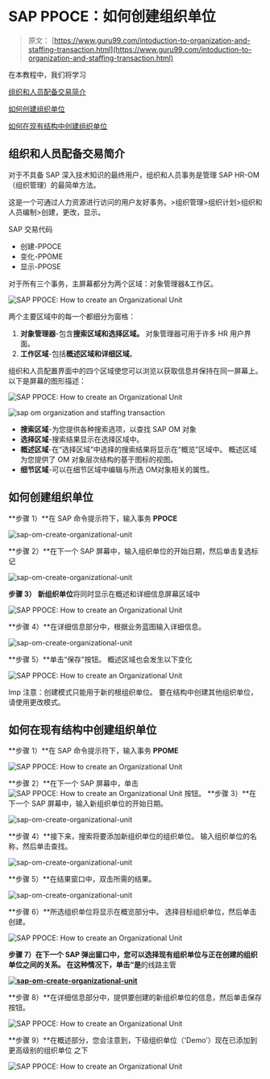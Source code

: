 # SAP PPOCE：如何创建组织单位

> 原文： [https://www.guru99.com/intoduction-to-organization-and-staffing-transaction.html](https://www.guru99.com/intoduction-to-organization-and-staffing-transaction.html)

在本教程中，我们将学习

[组织和人员配备交易简介](#1)

[如何创建组织单位](#2)

[如何在现有结构中创建组织单位](#3)

## 组织和人员配备交易简介

对于不具备 SAP 深入技术知识的最终用户，组织和人员事务是管理 SAP HR-OM（组织管理）的最简单方法。

这是一个可通过人力资源进行访问的用户友好事务。>组织管理>组织计划>组织和人员编制>创建，更改，显示。

SAP 交易代码

*   创建-PPOCE
*   变化-PPOME
*   显示-PPOSE

对于所有三个事务，主屏幕都分为两个区域：对象管理器&工作区。

![SAP PPOCE: How to create an Organizational Unit](img/25a9b71e51cf2b1025ffb961a72b2a17.png "sap om organization and staffing transaction")

两个主要区域中的每一个都细分为窗格：

1.  **对象管理器**-包含**搜索区域和选择区域。** 对象管理器可用于许多 HR 用户界面。
2.  **工作区域**-包括**概述区域和详细区域**。

组织和人员配置界面中的四个区域使您可以浏览以获取信息并保持在同一屏幕上。 以下是屏幕的图形描述：

![SAP PPOCE: How to create an Organizational Unit](img/700fbee6969c139e1f2953e1960e2609.png "sap om") 

![](img/bd02681611897ceaf785df1a8555f52c.png "sap om organization and staffing transaction")

*   **搜索区域**-为您提供各种搜索选项，以查找 SAP OM 对象
*   **选择区域**-搜索结果显示在选择区域中。
*   **概述区域**-在“选择区域”中选择的搜索结果将显示在“概览”区域中。 概述区域为您提供了 OM 对象层次结构的基于图标的视图。
*   **细节区域**-可以在细节区域中编辑与所选 OM​​对象相关的属性。

## 如何创建组织单位

**步骤 1）**在 SAP 命令提示符下，输入事务 **PPOCE**

![](img/9ae573bd15873e9def7b2e92f2ec6cee.png "sap-om-create-organizational-unit")

**步骤 2）**在下一个 SAP 屏幕中，输入组织单位的开始日期，然后单击复选标记

![](img/bd0b3afcace6b293a21eb8463a0d3693.png "sap-om-create-organizational-unit")

**步骤 3）** **新组织单位**将同时显示在概述和详细信息屏幕区域中

![SAP PPOCE: How to create an Organizational Unit](img/093e41b632f82f341c8bae846b91103c.png "sap-om-create-organizational-unit")

**步骤 4）**在详细信息部分中，根据业务蓝图输入详细信息。

![](img/5f57d6f187ec48e9a459ab9b3b926942.png "sap-om-create-organizational-unit")

**步骤 5）**单击“保存”按钮。 概述区域也会发生以下变化

![SAP PPOCE: How to create an Organizational Unit](img/2d19855bce3737dc5821946df9e990b3.png "sap-om-create-organizational-unit")

Imp 注意：创建模式只能用于新的根组织单位。 要在结构中创建其他组织单位，请使用更改模式。

## 如何在现有结构中创建组织单位

**步骤 1）**在 SAP 命令提示符下，输入事务 **PPOME**

![SAP PPOCE: How to create an Organizational Unit](img/0d92585738995067fec3d2ae76456e49.png "sap-om-create-organizational-unit")

**步骤 2）**在下一个 SAP 屏幕中，单击 ![SAP PPOCE: How to create an Organizational Unit](img/c56ea0b25b6e4750d0b8265053a8867d.png "sap-om-create-organizational-unit") 按钮。
**步骤 3）**在下一个 SAP 屏幕中，输入新组织单位的开始日期。

![](img/29813b9ca184eb3e66d7a178b2a74615.png "sap-om-create-organizational-unit")

**步骤 4）**接下来，搜索将要添加新组织单位的组织单位。 输入组织单位的名称，然后单击查找。

![](img/e9b35f223343fa95a125b3faadbdd03a.png "sap-om-create-organizational-unit") 

**步骤 5）**在结果窗口中，双击所需的结果。

![](img/6aa4e76032c22a825bfb2e82ba43ee14.png "sap-om-create-organizational-unit") 

**步骤 6）**所选组织单位将显示在概览部分中。 选择目标组织单位，然后单击创建。

![SAP PPOCE: How to create an Organizational Unit](img/ae5217980e086b86c2c7306afe566fa7.png "sap-om-create-organizational-unit") 

**步骤 7）**在下一个 SAP 弹出窗口中，您可以选择现有组织单位与正在创建的组织单位之间的关系。 在这种情况下，单击**“是**的线路主管

**[![](img/6ad74bdb90ee300eeda91abce3236093.png "sap-om-create-organizational-unit") ](/images/sap/2010/05/sap-om-create-organizational-unit3.jpg)** 

**步骤 8）**在详细信息部分中，提供要创建的新组织单位的信息，然后单击保存按钮。

![SAP PPOCE: How to create an Organizational Unit](img/6f47ba1c5cf9e2cb0980365672b80c12.png "sap-om-create-organizational-unit") 

**步骤 9）**在概述部分，您会注意到，下级组织单位（'Demo'）现在已添加到更高级别的组织单位
之下

![SAP PPOCE: How to create an Organizational Unit](img/77c463078487e816d8d98f66fd62dd51.png "sap-om-create-organizational-unit")